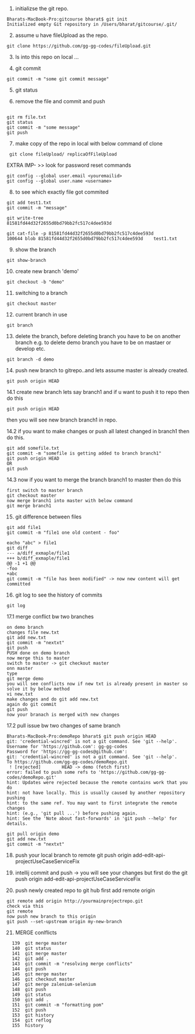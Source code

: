 1. initializse the git repo.
```
Bharats-MacBook-Pro:gitcourse bharat$ git init
Initialized empty Git repository in /Users/bharat/gitcourse/.git/
```
2.  assume u have fileUpload as the repo.

```
git clone https://github.com/gg-gg-codes/fileUpload.git
```
3. ls into this repo on local ...

4. git commit 

```
git commit -m "some git commit message"
```

5. git status 

6. remove the file and commit and push
```

git rm file.txt
git status
git commit -m "some message"
git push
```
7. make copy of the repo in local with below command of clone 

```
 git clone fileUpload/ replicaOfFileUpload
```


EXTRA IMP- >> look for password reset commands
```
git config --global user.email <youremailid>
git config --global user.name <username>
```

8. to see which exactly file got commited
```
git add test1.txt
git commit -m "message"

git write-tree
81581fd44d32f2655d0bd79bb2fc517c4dee593d

git cat-file -p 81581fd44d32f2655d0bd79bb2fc517c4dee593d
100644 blob 81581fd44d32f2655d0bd79bb2fc517c4dee593d	test1.txt
```

9. show the branch
```
git show-branch
```

10. create new branch 'demo'
```
git checkout -b "demo"
```
11. switching to a  branch
```
git checkout master
```
12. current branch in use
```
git branch
```
13. delete the branch, before deleting branch you have to be on another branch e.g. to delete demo branch you have to be on mastaer or develop etc.
```
git branch -d demo
```
14. push new branch to gitrepo..and lets assume master is already created.
```
git push origin HEAD
```

14.1 create new branch lets say branch1 and if u want to push it to repo then do this 
```
git push origin HEAD
```
then you will see new branch branch1 in repo.

14.2 if you want to make changes or push all latest changed in branch1 then do this.
```
git add somefile.txt
git commit -m "somefile is getting added to branch branch1"
git push origin HEAD
OR 
git push
```

14.3 now if you want to merge the branch branch1 to master then do this

```
first switch to master branch
git checkout master
now merge branch1 into master with below command
git merge branch1
```

15. git difference between files
```
git add file1
git commit -m "file1 one old content - foo"

eacho "abc" > file1
git diff
--- a/diff_exmaple/file1
+++ b/diff_exmaple/file1
@@ -1 +1 @@
-foo
+abc
git commit -m "file has been modified" -> now new content will get committed
```

16. git log to see the history of commits
```
git log
```

17.1 merge conflict bw two branches
```
on demo branch
changes file new.txt
git add new.txt
git commit -m "nextxt"
git push
PUSH done on demo branch
now merge this to master
switch to master -> git checkout master
onn master
type
git merge demo
you will see conflicts now if new txt is already present in master so solve it by below method
vi new.txt
make changes and do git add new.txt
again do git commit 
git push
now your branach is merged with new changes
```
17.2 pull issue bw two changes of same branch
```
Bharats-MacBook-Pro:demoRepo bharat$ git push origin HEAD
git: 'credential-wincred' is not a git command. See 'git --help'.
Username for 'https://github.com': gg-gg-codes
Password for 'https://gg-gg-codes@github.com': 
git: 'credential-wincred' is not a git command. See 'git --help'.
To https://github.com/gg-gg-codes/demoRepo.git
 ! [rejected]        HEAD -> demo (fetch first)
error: failed to push some refs to 'https://github.com/gg-gg-codes/demoRepo.git'
hint: Updates were rejected because the remote contains work that you do
hint: not have locally. This is usually caused by another repository pushing
hint: to the same ref. You may want to first integrate the remote changes
hint: (e.g., 'git pull ...') before pushing again.
hint: See the 'Note about fast-forwards' in 'git push --help' for details.

git pull origin demo
git add new.txt
git commit -m "nextxt"
```

18. push your local branch to remote
git push origin add-edit-api-projectUseCaseServiceFix

19. intellij
commit and push -> you will see your changes but first do the git push origin add-edit-api-projectUseCaseServiceFix


20. push newly created repo to git hub
first add remote origin
```
git remote add origin http://yourmainprojectrepo.git
check via this
git remote
now push new branch to this origin
git push --set-upstream origin my-new-branch

```

21. MERGE conlflicts
```
  139  git merge master
  140  git status
  141  git merge master
  142  git add .
  143  git commit -m "resolving merge conflicts"
  144  git push
  145  git merge master
  146  git checkout master
  147  git merge zalenium-selenium
  148  git push
  149  git status
  150  git add .
  151  git commit -m "formatting pom"
  152  git push
  153  git history
  154  git reflog
  155  history
```
